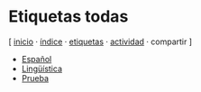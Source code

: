 # Etiquetas todas
[ [inicio](https://github.com/jucardus/jucardus.github.io/blob/main/index.md) · [índice](https://github.com/jucardus/jucardus.github.io/blob/main/indices/indice.md) · [etiquetas](https://github.com/jucardus/jucardus.github.io/blob/main/indices/etiquetas.md) · [actividad](https://github.com/jucardus/jucardus.github.io/blob/main/indices/actividad.md) · compartir ]

* [Español](https://github.com/jucardus/jucardus.github.io/blob/main/etiquetas/espanol.md)
* [Lingüística](https://github.com/jucardus/jucardus.github.io/blob/main/etiquetas/lingvistica.md)
* [Prueba](https://github.com/jucardus/jucardus.github.io/blob/main/etiquetas/prueba.md)
